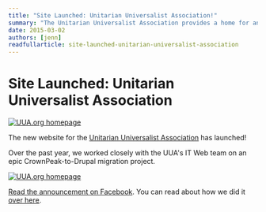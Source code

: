 ```yaml
---
title: "Site Launched: Unitarian Universalist Association!"
summary: "The Unitarian Universalist Association provides a home for anyone with a desire to connect with their personal spiritual path. As of last week, they also have a new website."
date: 2015-03-02
authors: [jenn]
readfullarticle: site-launched-unitarian-universalist-association
---
```


# Site Launched: Unitarian Universalist Association

<a href="http://uua.org/"><img src="/assets/img/blog/2015-03-02_1.png" alt="UUA.org homepage" class="center-element border-all"></a>

The new website for the <a href="http://uua.org/">Unitarian Universalist Association</a> has launched!

Over the past year, we worked closely with the UUA's IT Web team on an epic CrownPeak-to-Drupal migration project.

<a href="http://uua.org/"><img src="/assets/img/blog/2015-03-02_2.png" alt="UUA.org homepage" class="center-element border-all"></a>

<a href="https://www.facebook.com/TheUUA/posts/10153104602873749">Read the announcement on Facebook</a>. You can read about how we did it <a href="/work/unitarian-universalist-association/">over here</a>.